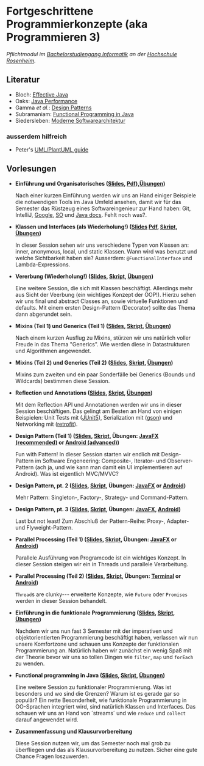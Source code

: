 # Fortgeschrittene Programmierkonzepte (aka Programmieren 3)


_Pflichtmodul im [Bachelorstudiengang Informatik](https://www.th-rosenheim.de/technik/informatik-mathematik/informatik-bachelor/) an der [Hochschule Rosenheim](https://www.th-rosenheim.de)._

## Literatur

- Bloch: [Effective Java](https://www.amazon.de/Effective-Java-2nd-Programming-Language/dp/0321356683/)
- Oaks: [Java Performance](https://www.amazon.de/Java-Performance-The-Definitive-Guide/dp/1449358454/)
- Gamma _et al._: [Design Patterns](https://www.amazon.de/Patterns-Elements-Reusable-Object-Oriented-Software/dp/0201633612/)
- Subramaniam: [Functional Programming in Java](https://www.amazon.de/Functional-Programming-Java-Harnessing-Expressions/dp/1937785467/)
- Siedersleben: [Moderne Softwarearchitektur](https://www.amazon.de/Moderne-Software-Architektur-Umsichtig-planen-robust/dp/3898642925/)

### ausserdem hilfreich

- Peter's [UML/PlantUML guide](./plantuml-guide)


## Vorlesungen

- **Einführung und Organisatorisches ([Slides](/assets/01-einfuehrung/slides.html), [Pdf](/assets/01-einfuehrung/01-einfuehrung.pdf)),[Übungen](https://github.com/hsro-inf-fpk/01-tools/))**
	
	Nach einer kurzen Einführung werden wir uns an Hand einiger Beispiele die notwendigen Tools im Java Umfeld ansehen, damit wir für das Semester das Rüstzeug eines Softwareingenieur zur Hand haben: Git, IntelliJ, [Google](https://www.google.com), [SO](https://www.stackoverflow.com) und [Java docs](http://docs.oracle.com/javase/8/docs/). Fehlt noch was?.

- **Klassen und Interfaces (als Wiederholung!) ([Slides](/assets/02-vorlesung/slides.html) [Pdf](/assets/02-vorlesung/02-vorlesung.pdf), [Skript](/assets/02-vorlesung/02ln-classes-interfaces.md), [Übungen](https://github.com/hsro-inf-fpk/02-classes-interfaces/))**
	
	In dieser Session sehen wir uns verschiedene Typen von Klassen an: inner, anonymous, local, und static Klassen. Wann wird was benutzt und welche Sichtbarkeit haben sie?
	Ausserdem: `@FunctionalInterface` und Lambda-Expressions.

- **Vererbung (Wiederholung!) ([Slides](/assets/03-vorlesung/slides.html), [Skript](/assets/03-vorlesung/03ln-inheritance.md), [Übungen](https://github.com/hsro-inf-fpk/03-inheritance))**
	
	Eine weitere Session, die sich mit Klassen beschäftigt. Allerdings mehr aus Sicht der Veerbung (ein wichtiges Konzept der OOP!). Hierzu sehen wir uns final und abstract Classes an, sowie virtuelle Funktionen und defaults.
	Mit einem ersten Design-Pattern (Decorator) sollte das Thema dann abgerundet sein.
	
- **Mixins (Teil 1) und Generics (Teil 1) ([Slides](/assets/04-vorlesung/slides.html), [Skript](/assets/04-vorlesung/04ln-generics-1/), [Übungen](https://github.com/hsro-inf-fpk/04-generics))**
	
	Nach einem kurzen Ausflug zu Mixins, stürzen wir uns natürlich voller Freude in das Thema "Generics". Wie werden diese in Datastrukturen und Algorithmen angewendet.

- **Mixins (Teil 2) und Generics (Teil 2) ([Slides](/assets/05-vorlesung/slides.html), [Skript](/assets/05-vorlesung/05ln-generics-2/), [Übungen](https://github.com/hsro-inf-fpk/05-generic-bounds))**
	
	Mixins zum zweiten und ein paar Sonderfälle bei Generics (Bounds und Wildcards) bestimmen diese Session.

- **Reflection und Annotations ([Slides](/assets/05-vorlesung/slides.html), [Skript](/assets/05-vorlesung/06ln-reflection-annotations/), [Übungen](https://github.com/hsro-inf-fpk/06-annotations-reflection))**
	
	Mit dem Reflection API und Annotationen werden wir uns in dieser Session beschäftigen. Das gelingt am Besten an Hand von einigen Beispielen: Unit Tests mit ([JUnit5](http://junit.org/junit5/)), Serialization mit ([gson](https://github.com/google/gson)) und Networking mit ([retrofit](https://github.com/square/retrofit)).

- **Design Pattern (Teil 1) ([Slides](/assets/07-vorlesung/slides.html), [Skript](/assets/07-vorlesung/07ln-iterator-composite-observer/), Übungen: [JavaFX (recommended)](https://github.com/hsro-inf-fpk/07-composite-observer-jfx) or [Android (advanced)](https://github.com/hsro-inf-fpk/07-composite-observer))**

	Fun with Pattern! In dieser Session starten wir endlich mit Design-Pattern im Software Engeneering: Composite-, Iterator- und Observer-Pattern (ach ja, und wie kann man damit ein UI implementieren auf Android). Was ist eigentlich MVC/MVVC?

- **Design Pattern, pt. 2 ([Slides](/assets/08-vorlesung/slides.html), [Skript](/assets/08-vorlesung/08ln-singleton-factory-strategy-command/), Übungen: [JavaFX](https://github.com/hsro-inf-fpk/08-singleton-factory-strategy-jfx) or [Android](https://github.com/hsro-inf-fpk/08-singleton-factory-strategy-android))**

	Mehr Pattern: Singleton-, Factory-, Strategy- und Command-Pattern.

- **Design Pattern, pt. 3 ([Slides](/assets/09-vorlesung/slides.html), [Skript](/assets/09-vorlesung/09ln-proxy-adapter-flyweight/), Übungen: [JavaFX](https://github.com/hsro-inf-fpk/09-adapter-flyweight-jfx), [Android](https://github.com/hsro-inf-fpk/09-adapter-flyweight-android))**
	
	Last but not least! Zum Abschluß der Pattern-Reihe: Proxy-, Adapter- und Flyweight-Pattern.

- **Parallel Processing (Teil 1) ([Slides](/assets/10-vorlesung/slides.html), [Skript](/assets/10-vorlesung/10ln-threads/), Übungen: [JavaFX](https://github.com/hsro-inf-fpk/10-threads-jfx) or [Android](https://github.com/hsro-inf-fpk/10-threads-android))**

	Parallele Ausführung von Programcode ist ein wichtiges Konzept. In dieser Session steigen wir ein in Threads und parallele Verarbeitung.

- **Parallel Processing (Teil 2) ([Slides](/assets/11-vorlesung/slides.html), [Skript](/assets/11-vorlesung/11ln-futures/), Übungen: [Terminal](https://github.com/hsro-inf-fpk/11-futures-cli) or [Android](https://github.com/hsro-inf-fpk/11-futures-android))**
	
	`Thread`s are clunky--- erweiterte Konzepte, wie `Future` oder `Promises` werden in dieser Session behandelt.

- **Einführung in die funktionale Programmierung ([Slides](/assets/12-vorlesung/slides.html), [Skript](/assets/12-vorlesung/12ln-fp1/), [Übungen](https://github.com/hsro-inf-fpk/12-functional-cli))**
	
	Nachdem wir uns nun fast 3 Semester mit der imperativen und objektorientierten Programmierung beschäftigt haben, verlassen wir nun unsere Komfortzone und schauen uns Konzepte der funktionalen Programmierung an.
	Natürlich haben wir zunächst ein wenig Spaß mit der Theorie bevor wir uns so tollen Dingen wie `filter`, `map` und `forEach` zu wenden.

- **Functional programming in Java ([Slides](/assets/13-vorlesung/slides.html), [Skript](/assets/13-vorlesung/13ln-fp2/), [Übungen](https://github.com/hsro-inf-fpk/13-map-reduce-collect))**

	Eine weitere Session zu funktionaler Programmierung. Was ist besonders und wo sind die Grenzen? Warum ist es gerade gar so populär?
	Ein nette Besonderheit, wie funktionale Programmierung in OO-Sprachen integriert wird, sind natürlich Klassen und Interfaces. Das schauen wir uns an Hand von ´streams´ und wie `reduce` und `collect` darauf angewendet wird.

- **Zusammenfassung und Klausurvorbereitung**

	Diese Session nutzen wir, um das Semester noch mal grob zu überfliegen und das als Klausurvorbereitung zu nutzen. Sicher eine gute Chance Fragen loszuwerden.
